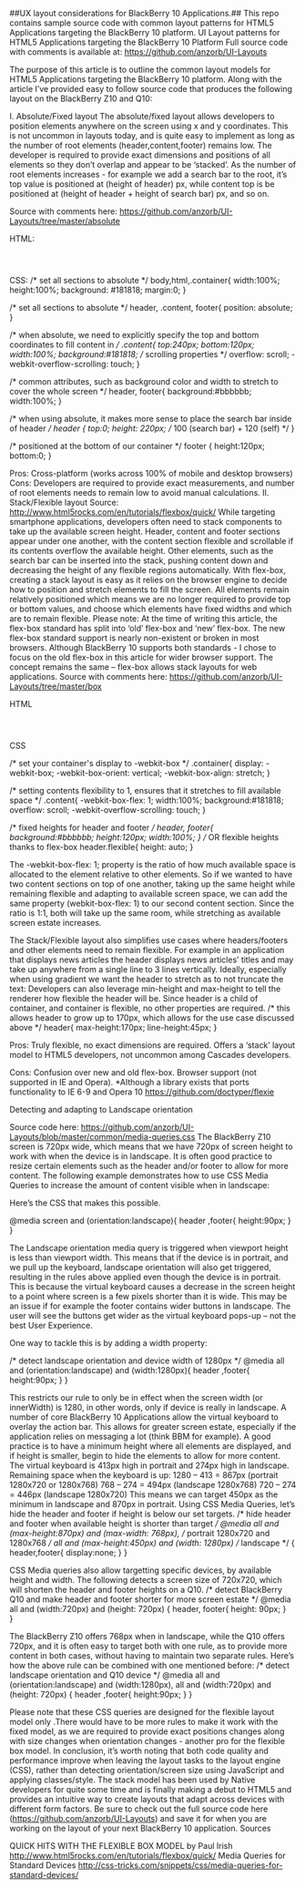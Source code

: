 ##UX layout considerations for BlackBerry 10 Applications.##
This repo contains sample source code with common layout patterns for HTML5 Applications targeting the BlackBerry 10 platform.
UI Layout patterns for HTML5 Applications targeting the BlackBerry 10 Platform
Full source code with comments is available at: https://github.com/anzorb/UI-Layouts

The purpose of this article is to outline the common layout models for HTML5 Applications targeting the BlackBerry 10 platform. Along with the article I’ve provided easy to follow source code that produces the following layout on the BlackBerry Z10 and Q10:

I.	Absolute/Fixed layout
The absolute/fixed layout allows developers to position elements anywhere on the screen using x and y coordinates. This is not uncommon in layouts today, and is quite easy to implement as long as the number of root elements (header,content,footer) remains low. The developer is required to provide exact dimensions and positions of all elements so they don’t overlap and appear to be ‘stacked’. As the number of root elements increases - for example we add a search bar to the root, it’s top value is positioned at (height of header) px, while content top is be positioned at (height of header + height of search bar) px, and so on. 

Source with comments here:  https://github.com/anzorb/UI-Layouts/tree/master/absolute

HTML:

<body>
    <div id=”#App”>
        <header>
             <section id=”search-bar”></section>
        </header>
        <content></content>
        <footer></footer>
   </div>
</body>

CSS:
/* set all sections to absolute */
body,html,.container{
	width:100%;
	height:100%;
	background: #181818;
	margin:0;
}

/* set all sections to absolute */
header,
.content,
footer{
	position: absolute;
}

/* when absolute, we need to explicitly specify the top and bottom coordinates to fill content in */
.content{
	top:240px;
	bottom:120px;
	width:100%;
	background:#181818;
	/* scrolling properties */
	overflow: scroll;
	-webkit-overflow-scrolling: touch;
}

/* common attributes, such as background color and width to stretch to cover the whole screen */
header,
footer{
	background:#bbbbbb;
	width:100%;
}

/* when using absolute, it makes more sense to place the search bar inside of header */
header {
	top:0;
	height: 220px; /* 100 (search bar) + 120 (self) */
}

/* positioned at the bottom of our container */
footer {
	height:120px;
	bottom:0;
}

Pros: 
Cross-platform (works across 100% of mobile and desktop browsers)
Cons: 
Developers are required to provide exact measurements, and number of root elements needs to remain low to avoid manual calculations.
II.	Stack/Flexible layout
Source: http://www.html5rocks.com/en/tutorials/flexbox/quick/
While targeting smartphone applications, developers often need to stack components to take up the available screen height. Header, content and footer sections appear under one another, with the content section flexible and scrollable if its contents overflow the available height. Other elements, such as the search bar can be inserted into the stack, pushing content down and decreasing the height of any flexible regions automatically.
With flex-box, creating a stack layout is easy as it relies on the browser engine to decide how to position and stretch elements to fill the screen. All elements remain relatively positioned which means we are no longer required to provide top or bottom values, and choose which elements have fixed widths and which are to remain flexible.
Please note: At the time of writing this article, the flex-box standard has split into ‘old’ flex-box and ‘new’ flex-box. The new flex-box standard support is nearly non-existent or broken in most browsers.  Although BlackBerry 10 supports both standards - I chose to focus on the old flex-box in this article for wider browser support. The concept remains the same – flex-box allows stack layouts for web applications.
Source with comments here:  https://github.com/anzorb/UI-Layouts/tree/master/box

HTML
<body>
    <div id=”#App”>
        <header> </header>
        <section id=”search-bar”></section>
        <content></content>
        <footer></footer>
   </div>
</body>
CSS

/* set your container's display to -webkit-box */
.container{
	display: -webkit-box;
	-webkit-box-orient: vertical;
	-webkit-box-align: stretch;
}

/* setting contents flexibility to 1, ensures that it stretches to fill available space */
.content{
	-webkit-box-flex: 1;
	width:100%;
	background:#181818;
	overflow: scroll;
	-webkit-overflow-scrolling: touch;
}

/* fixed heights for header and footer */
header,
footer{
	background:#bbbbbb;
	height:120px;
	width:100%;
}
/* OR flexible heights thanks to flex-box
header.flexible{
	height: auto;
}

The -webkit-box-flex: 1; property is the ratio of how much available space is allocated to the element relative to other elements. So if we wanted to have two content sections on top of one another, taking up the same height while remaining flexible and adapting to available screen space, we can add the same property (webkit-box-flex: 1) to our second content section. Since the ratio is 1:1, both will take up the same room, while stretching as available screen estate increases.

The Stack/Flexible layout also simplifies use cases where headers/footers and other elements need to remain flexible. For example in an application that displays news articles the header displays news articles’ titles and may take up anywhere from a single line to 3 lines vertically. Ideally, especially when using gradient we want the header to stretch as to not truncate the text:
Developers can also leverage min-height and max-height to tell the renderer how flexible the header will be. Since header is a child of container, and container is flexible, no other properties are required.
/* this allows header to grow up to 170px, which allows for the use case discussed above */
header{
	max-height:170px;
	line-height:45px;
}

Pros: 
Truly flexible, no exact dimensions are required.
Offers a ‘stack’ layout model to HTML5 developers, not uncommon among Cascades developers.

Cons: 
Confusion over new and old flex-box.
Browser support (not supported in IE and Opera).
*Although a library exists that ports functionality to IE 6-9 and Opera 10 https://github.com/doctyper/flexie

Detecting and adapting to Landscape orientation

Source code here: https://github.com/anzorb/UI-Layouts/blob/master/common/media-queries.css
The BlackBerry Z10 screen is 720px wide, which means that we have 720px of screen height to work with when the device is in landscape. It is often good practice to resize certain elements such as the header and/or footer to allow for more content. The following example demonstrates how to use CSS Media Queries to increase the amount of content visible when in landscape:

Here’s the CSS that makes this possible.

@media screen and (orientation:landscape){
     header
     ,footer{
	height:90px;
     }
}

The Landscape orientation media query is triggered when viewport height is less than viewport width. This means that if the device is in portrait, and we pull up the keyboard, landscape orientation will also get triggered, resulting in the rules above applied even though the device is in portrait. This is because the virtual keyboard causes a decrease in the screen height to a point where screen is a few pixels shorter than it is wide. This may be an issue if for example the footer contains wider buttons in landscape. The user will see the buttons get wider as the virtual keyboard pops-up – not the best User Experience.

One way to tackle this is by adding a width property:

/* detect landscape orientation and device width of 1280px */
@media all and (orientation:landscape) and (width:1280px){
     header
     ,footer{
	height:90px;
     }
}

This restricts our rule to only be in effect when the screen width (or innerWidth) is 1280, in other words, only if device is really in landscape.
A number of core BlackBerry 10 Applications allow the virtual keyboard to overlay the action bar. This allows for greater screen estate, especially if the application relies on messaging a lot (think BBM for example). 
A good practice is to have a minimum height where all elements are displayed, and if height is smaller, begin to hide the elements to allow for more content.
The virtual keyboard is 413px high in portrait and 274px high in landscape.
Remaining space when the keyboard is up:
1280 – 413 = 867px (portrait 1280x720 or 1280x768)
768 – 274 = 494px (landscape 1280x768)
720 – 274 = 446px (landscape 1280x720)
This means we can target 450px as the minimum in landscape and 870px in portrait.
Using CSS Media Queries, let’s hide the header and footer if height is below our set targets.
/* hide header and footer when available height is shorter than target */
@media 
all and (max-height:870px) and (max-width: 768px), /* portrait 1280x720 and 1280x768 */
all and (max-height:450px) and (width: 1280px) /* landscape */
{
    header,footer{
		display:none;
	}
}























CSS Media queries also allow targetting specific devices, by available height and width. The following detects a screen size of 720x720, which will shorten the header and footer heights on a Q10.
/* detect BlackBerry Q10 and make header and footer shorter for more screen estate  */
@media all and (width:720px) and (height: 720px)
{
    header,
    footer{
            height: 90px;
    }     
}

The BlackBerry Z10 offers 768px when in landscape, while the Q10 offers 720px, and it is often easy to target both with one rule, as to provide more content in both cases, without having to maintain two separate rules.
Here’s how the above rule can be combined with one mentioned before:
/* detect landscape orientation and Q10 device */
@media 
all and (orientation:landscape) and (width:1280px),
all and (width:720px) and (height: 720px)
{
     header
     ,footer{
	height:90px;
     }
}

Please note that these CSS queries are designed for the flexible layout model only .There would have to be more rules to make it work with the fixed model, as we are required to provide exact positions changes along with size changes when orientation changes - another pro for the flexible box model.
In conclusion, it’s worth noting that both code quality and performance improve when leaving the layout tasks to the layout engine (CSS), rather than detecting orientation/screen size using JavaScript and applying classes/style. The stack model has been used by Native developers for quite some time and is finally making a debut to HTML5 and provides an intuitive way to create layouts that adapt across devices with different form factors.
Be sure to check out the full source code here (https://github.com/anzorb/UI-Layouts) and save it for when you are working on the layout of your next BlackBerry 10 application.
Sources

QUICK HITS WITH THE FLEXIBLE BOX MODEL by Paul Irish
http://www.html5rocks.com/en/tutorials/flexbox/quick/
Media Queries for Standard Devices
http://css-tricks.com/snippets/css/media-queries-for-standard-devices/


